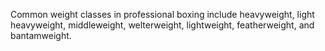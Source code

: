 Common weight classes in professional boxing include heavyweight, light heavyweight, middleweight, welterweight, lightweight, featherweight, and bantamweight.
